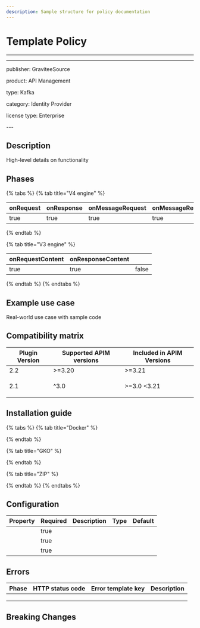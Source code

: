 ```yaml
---
description: Sample structure for policy documentation
---
```


# Template Policy

***

***

publisher: GraviteeSource

product: API Management

type: Kafka

category: Identity Provider

license type: Enterprise

\---

## Description

High-level details on functionality

## Phases

{% tabs %}
{% tab title="V4 engine" %}
<table><thead><tr><th data-type="checkbox">onRequest</th><th data-type="checkbox">onResponse</th><th data-type="checkbox">onMessageRequest</th><th data-type="checkbox">onMessageResponse</th></tr></thead><tbody><tr><td>true</td><td>true</td><td>true</td><td>true</td></tr></tbody></table>
{% endtab %}

{% tab title="V3 engine" %}
<table><thead><tr><th data-type="checkbox">onRequestContent</th><th data-type="checkbox">onResponseContent</th><th data-type="checkbox"></th></tr></thead><tbody><tr><td>true</td><td>true</td><td>false</td></tr></tbody></table>
{% endtab %}
{% endtabs %}

## Example use case

Real-world use case with sample code

## Compatibility matrix

| Plugin Version | Supported APIM versions | Included in APIM Versions      |
| -------------- | ----------------------- | ------------------------------ |
| 2.2            | >=3.20                  | >=3.21                         |
| 2.1            | ^3.0                    | <p></p><p>>=3.0 &#x3C;3.21</p> |

## Installation guide

{% tabs %}
{% tab title="Docker" %}

{% endtab %}

{% tab title="GKO" %}

{% endtab %}

{% tab title="ZIP" %}

{% endtab %}
{% endtabs %}

## Configuration

<table><thead><tr><th>Property</th><th data-type="checkbox">Required</th><th>Description</th><th>Type</th><th>Default</th></tr></thead><tbody><tr><td></td><td>true</td><td></td><td></td><td></td></tr><tr><td></td><td>true</td><td></td><td></td><td></td></tr><tr><td></td><td>true</td><td></td><td></td><td></td></tr></tbody></table>

## Errors

| Phase | HTTP status code | Error template key | Description |
| ----- | ---------------- | ------------------ | ----------- |
|       |                  |                    |             |
|       |                  |                    |             |
|       |                  |                    |             |

## Breaking Changes

